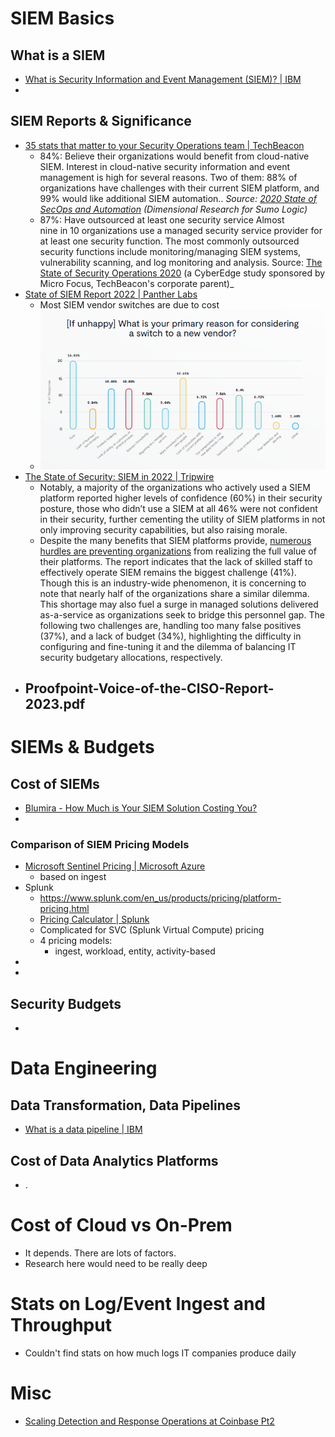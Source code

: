 # SIEM Basics
## What is a SIEM
- [What is Security Information and Event Management (SIEM)? | IBM](https://www.ibm.com/topics/siem) 
- 
## SIEM Reports & Significance
- [35 stats that matter to your Security Operations team | TechBeacon](https://techbeacon.com/security/35-stats-matter-your-security-operations-team) 
	- 84%: Believe their organizations would benefit from cloud-native SIEM. Interest in cloud-native security information and event management is high for several reasons. Two of them: 88% of organizations have challenges with their current SIEM platform, and 99% would like additional SIEM automation.. _Source: [2020 State of SecOps and Automation](https://www.sumologic.com/brief/state-of-secops/) (Dimensional Research for Sumo Logic)_
	- 87%: Have outsourced at least one security service Almost nine in 10 organizations use a managed security service provider for at least one security function. The most commonly outsourced security functions include monitoring/managing SIEM systems, vulnerability scanning, and log monitoring and analysis. Source: [The State of Security Operations 2020](https://www.microfocus.com/en-us/assets/security/2020-state-of-security-operations) (a CyberEdge study sponsored by Micro Focus, TechBeacon's corporate parent)_
- [State of SIEM Report 2022 | Panther Labs](https://panther.com/resources/reports/state-of-siem-2022/) 
	- Most SIEM vendor switches are due to cost
	- ![](../../__attachments/SIEM%20Framework/Project%20Workspace/IMG-20231209233949311.png)
- [The State of Security: SIEM in 2022 | Tripwire](https://www.tripwire.com/state-of-security/state-of-security-siem)
	- Notably, a majority of the organizations who actively used a SIEM platform reported higher levels of confidence (60%) in their security posture, those who didn’t use a SIEM at all 46% were not confident in their security, further cementing the utility of SIEM platforms in not only improving security capabilities, but also raising morale.
	- Despite the many benefits that SIEM platforms provide, [numerous hurdles are preventing organizations](https://www.coresecurity.com/blog/overcome-these-3-challenges-achieve-siem-success) from realizing the full value of their platforms. The report indicates that the lack of skilled staff to effectively operate SIEM remains the biggest challenge (41%). Though this is an industry-wide phenomenon, it is concerning to note that nearly half of the organizations share a similar dilemma. This shortage may also fuel a surge in managed solutions delivered as-a-service as organizations seek to bridge this personnel gap. The following two challenges are, handling too many false positives (37%), and a lack of budget (34%), highlighting the difficulty in configuring and fine-tuning it and the dilemma of balancing IT security budgetary allocations, respectively.
- Proofpoint-Voice-of-the-CISO-Report-2023.pdf
	- 
# SIEMs & Budgets

## Cost of SIEMs
- [Blumira - How Much is Your SIEM Solution Costing You?](https://www.blumira.com/how-much-is-your-siem-solution-costing-you/) 
- 
### Comparison of SIEM Pricing Models
- [Microsoft Sentinel Pricing | Microsoft Azure](https://azure.microsoft.com/en-us/pricing/details/microsoft-sentinel/)
	- based on ingest
- Splunk
	- https://www.splunk.com/en_us/products/pricing/platform-pricing.html
	- [Pricing Calculator | Splunk](https://www.splunk.com/en_us/products/pricing/pricing-calculator.html)
	- Complicated for SVC (Splunk Virtual Compute) pricing
	- 4 pricing models:
		- ingest, workload, entity, activity-based
- 
- 
## Security Budgets
- 
# Data Engineering
## Data Transformation, Data Pipelines
- [What is a data pipeline | IBM](https://www.ibm.com/topics/data-pipeline)
## Cost of Data Analytics Platforms
- .
# Cost of Cloud vs On-Prem
- It depends.  There are lots of factors.
- Research here would need to be really deep

# Stats on Log/Event Ingest and Throughput
- Couldn't find stats on how much logs IT companies produce daily

# Misc
- [Scaling Detection and Response Operations at Coinbase Pt2](https://www.coinbase.com/blog/scaling-detection-and-response-operations-at-coinbase-pt2) 